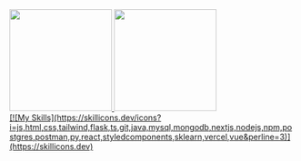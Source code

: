 <div>
<a href="https://github.com/seu-usuário-aqui">
<img loading="lazy" height="180em" src="https://github-readme-stats.vercel.app/api/top-langs/?username=LuizFelipeVPCrema&layout=compact&langs_count=7&theme=dracula"/>
<img loading="lazy" height="180em" src="https://github-readme-stats.vercel.app/api?username=LuizFelipeVPCrema&show_icons=true&theme=dracula&include_all_commits=true&count_private=true"/>
</div>
[![My Skills](https://skillicons.dev/icons?i=js,html,css,tailwind,flask,ts,git,java,mysql,mongodb,nextjs,nodejs,npm,postgres,postman,py,react,styledcomponents,sklearn,vercel,vue&perline=3)](https://skillicons.dev)
